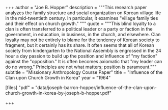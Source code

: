 +++
author = "Joe B. Hopper"
description = """This research paper analyzes the family structure and social organization on Korean village life in the mid-twentieth century. In particular, it examines "village family ties and their effect on church growth." """
quote = """This blind loyalty to a clan is often transferred to a political leader or a party or faction in the government, in education, in business, in the church, and elsewhere. Clan loyalty may not be entirely to blame for the tendency of Korean society to fragment, but it certainly has its share. It often seems that all of Korean society from kindergarten to the National Assembly is engrossed in the 24 hour a day passion to build up the position and influence of "my faction" against the "opposition." It is often becomes axiomatic that "my leader can do no wrong." Principles are not what matters; position is paramount."""
subtitle = "Missionary Anthropology Course Paper"
title = "Influence of the Clan upon Church Growth in Korea"
year = "1964"

[files]
"pdf" = "data/joseph-barron-hopper/influence-of-the-clan-upon-church-growth-in-korea-by-joseph-b-hopper.pdf"

+++